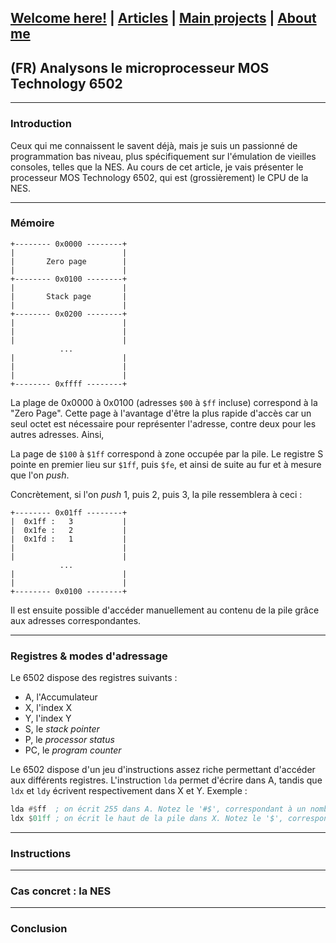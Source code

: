 ## [Welcome here!](https://vpenando.github.io) | [Articles](https://vpenando.github.io/articles.html) | [Main projects](https://vpenando.github.io/projects.html) | [About me](https://vpenando.github.io/about.html)

## (FR) Analysons le microprocesseur MOS Technology 6502

---

### Introduction
Ceux qui me connaissent le savent déjà, mais je suis un passionné de programmation bas niveau, plus spécifiquement sur l'émulation de vieilles consoles, telles que la NES.
Au cours de cet article, je vais présenter le processeur MOS Technology 6502, qui est (grossièrement) le CPU de la NES.

---

### Mémoire

```
+-------- 0x0000 --------+
|                        |
|       Zero page        |
|                        |
+-------- 0x0100 --------+
|                        |
|       Stack page       |
|                        |
+-------- 0x0200 --------+
|                        |
|                        |
|                        |
           ...
|                        |
|                        |
|                        |
+-------- 0xffff --------+
```

La plage de 0x0000 à 0x0100 (adresses `$00` à `$ff` incluse) correspond à la "Zero Page". Cette page à l'avantage d'être la plus rapide d'accès car un seul octet est nécessaire pour représenter l'adresse, contre deux pour les autres adresses. Ainsi, 

La page de `$100`  à `$1ff` correspond à zone occupée par la pile. Le registre S pointe en premier lieu sur `$1ff`, puis `$fe`, et ainsi de suite au fur et à mesure que l'on *push*.

Concrètement, si l'on *push* 1, puis 2, puis 3, la pile ressemblera à ceci :
```
+-------- 0x01ff --------+
|  0x1ff :   3           |
|  0x1fe :   2           |
|  0x1fd :   1           |
|                        |
|                        |
           ...
|                        |
|                        |
+-------- 0x0100 --------+
```
Il est ensuite possible d'accéder manuellement au contenu de la pile grâce aux adresses correspondantes.

---

### Registres & modes d'adressage
Le 6502 dispose des registres suivants :
* A, l'Accumulateur
* X, l'index X
* Y, l'index Y
* S, le *stack pointer*
* P, le *processor status*
* PC, le *program counter*

Le 6502 dispose d'un jeu d'instructions assez riche permettant d'accéder aux différents registres. L'instruction `lda` permet d'écrire dans A, tandis que `ldx` et `ldy` écrivent respectivement dans X et Y.
Exemple :
```asm
lda #$ff  ; on écrit 255 dans A. Notez le '#$', correspondant à un nombre en hexadécimal.
ldx $01ff ; on écrit le haut de la pile dans X. Notez le '$', correspondant à une adresse en hexadécimal.
```


---

### Instructions

---

### Cas concret : la NES

---

### Conclusion
